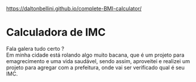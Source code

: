 https://daltonbellini.github.io/complete-BMI-calculator/

<h1>Calculadora de IMC</h1>
<p> Fala galera tudo certo ? <br>
  Em minha cidade está rolando algo muito bacana, que é um projeto para emagrecimento e uma vida saudável, sendo assim, aproveitei e realizei um projeto para agregar com a prefeitura, onde vai ser verificado qual é seu IMC. 
</p>
